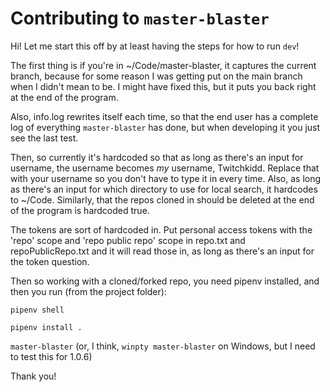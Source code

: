 # Contributing to `master-blaster`

Hi! Let me start this off by at least having the steps for how to run `dev`!

The first thing is if you're in ~/Code/master-blaster, it captures the current branch, because for some reason I was getting put on the main branch when I didn't mean to be. I might have fixed this, but it puts you back right at the end of the program.

Also, info.log rewrites itself each time, so that the end user has a complete log of everything `master-blaster` has done, but when developing it you just see the last test.

Then, so currently it's hardcoded so that as long as there's an input for username, the username becomes _my_ username, Twitchkidd. Replace that with your username so you don't have to type it in every time. Also, as long as there's an input for which directory to use for local search, it hardcodes to ~/Code. Similarly, that the repos cloned in should be deleted at the end of the program is hardcoded true.

The tokens are sort of hardcoded in. Put personal access tokens with the 'repo' scope and 'repo public repo' scope in repo.txt and repoPublicRepo.txt and it will read those in, as long as there's an input for the token question.

Then so working with a cloned/forked repo, you need pipenv installed, and then you run (from the project folder):

`pipenv shell`

`pipenv install .`

`master-blaster` (or, I think, `winpty master-blaster` on Windows, but I need to test this for 1.0.6)

Thank you!
